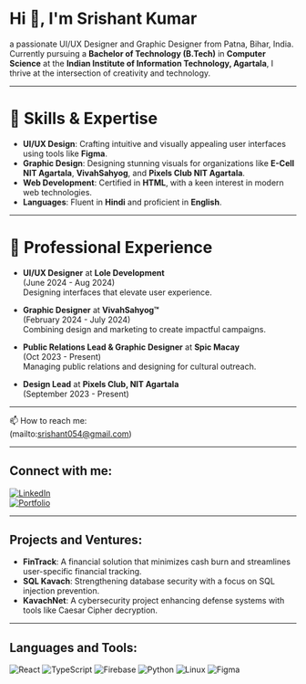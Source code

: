 # Hi 👋, I'm Srishant Kumar
a passionate UI/UX Designer and Graphic Designer from Patna, Bihar, India. Currently pursuing a **Bachelor of Technology (B.Tech)** in **Computer Science** at the **Indian Institute of Information Technology, Agartala**, I thrive at the intersection of creativity and technology.

---

# 🔧 Skills & Expertise

- **UI/UX Design**: Crafting intuitive and visually appealing user interfaces using tools like **Figma**.
- **Graphic Design**: Designing stunning visuals for organizations like **E-Cell NIT Agartala**, **VivahSahyog**, and **Pixels Club NIT Agartala**.
- **Web Development**: Certified in **HTML**, with a keen interest in modern web technologies.
- **Languages**: Fluent in **Hindi** and proficient in **English**.

---

# 💼 Professional Experience

- **UI/UX Designer** at **Lole Development**  
  (June 2024 - Aug 2024)  
  Designing interfaces that elevate user experience.

- **Graphic Designer** at **VivahSahyog™**  
  (February 2024 - July 2024)  
  Combining design and marketing to create impactful campaigns.

- **Public Relations Lead & Graphic Designer** at **Spic Macay**  
  (Oct 2023 - Present)  
  Managing public relations and designing for cultural outreach.

- **Design Lead** at **Pixels Club, NIT Agartala**  
  (September 2023 - Present)

---

📫 How to reach me:  
(mailto:srishant054@gmail.com)

---

## Connect with me:  
[![LinkedIn](https://img.shields.io/badge/LinkedIn-0e76a8?style=for-the-badge&logo=linkedin&logoColor=white)](linkedin.com/in/iamsrishant/)  
[![Portfolio](https://img.shields.io/badge/Portfolio-000000?style=for-the-badge&logo=firefox&logoColor=white)](https://www.behance.net/srishant)  

---

## Projects and Ventures:  
- **FinTrack**: A financial solution that minimizes cash burn and streamlines user-specific financial tracking.  
- **SQL Kavach**: Strengthening database security with a focus on SQL injection prevention.  
- **KavachNet**: A cybersecurity project enhancing defense systems with tools like Caesar Cipher decryption.  

---

## Languages and Tools:
![React](https://img.shields.io/badge/-React-000?style=for-the-badge&logo=react)
![TypeScript](https://img.shields.io/badge/-TypeScript-000?style=for-the-badge&logo=typescript)
![Firebase](https://img.shields.io/badge/-Firebase-000?style=for-the-badge&logo=firebase)
![Python](https://img.shields.io/badge/-Python-000?style=for-the-badge&logo=python)
![Linux](https://img.shields.io/badge/-Linux-000?style=for-the-badge&logo=linux)
![Figma](https://img.shields.io/badge/-Figma-000?style=for-the-badge&logo=figma)


